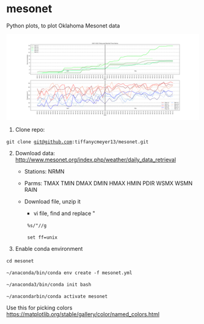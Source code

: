 # mesonet
Python plots, to plot Oklahoma Mesonet data

![mesonetPlot](mesonetPlot.png)

1. Clone repo: 

<code>git clone git@github.com:tiffanycmeyer13/mesonet.git</code>

2. Download data: http://www.mesonet.org/index.php/weather/daily_data_retrieval

    * Stations:	NRMN
    * Parms:	TMAX TMIN DMAX DMIN HMAX HMIN PDIR WSMX WSMN RAIN

    * Download file, unzip it

        * vi file, find and replace "
        
        <code> %s/"//g </code>
        
        <code> set ff=unix </code>


3. Enable conda environment

<code>cd mesonet</code>

<code>~/anaconda/bin/conda env create -f mesonet.yml</code>

<code>~/anaconda3/bin/conda init bash</code>

<code>~/anacondarbin/conda activate mesonet</code>


Use this for picking colors
https://matplotlib.org/stable/gallery/color/named_colors.html
